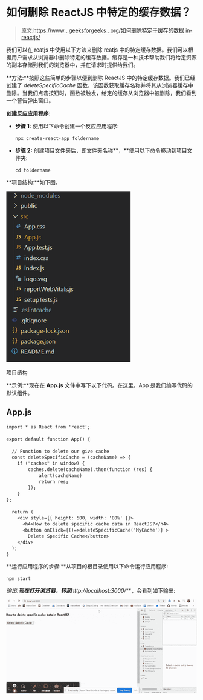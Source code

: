# 如何删除 ReactJS 中特定的缓存数据？

> 原文:[https://www . geeksforgeeks . org/如何删除特定于缓存的数据 in-reactjs/](https://www.geeksforgeeks.org/how-to-delete-specific-cache-data-in-reactjs/)

我们可以在 reatjs 中使用以下方法来删除 reatjs 中的特定缓存数据。我们可以根据用户需求从浏览器中删除特定的缓存数据。缓存是一种技术帮助我们将给定资源的副本存储到我们的浏览器中，并在请求时提供给我们。

**方法:**按照这些简单的步骤以便到删除 ReactJS 中的特定缓存数据。我们已经创建了 *deleteSpecificCache* 函数，该函数获取缓存名称并将其从浏览器缓存中删除。当我们点击按钮时，函数被触发，给定的缓存从浏览器中被删除，我们看到一个警告弹出窗口。

**创建反应应用程序:**

*   **步骤 1:** 使用以下命令创建一个反应应用程序:

    ```
    npx create-react-app foldername
    ```

*   **步骤 2:** 创建项目文件夹后，即文件夹名称**，**使用以下命令移动到项目文件夹:

    ```
    cd foldername
    ```

**项目结构:**如下图。

![](img/f04ae0d8b722a9fff0bd9bd138b29c23.png)

项目结构

**示例:**现在在 **App.js** 文件中写下以下代码。在这里，App 是我们编写代码的默认组件。

## App.js

```
import * as React from 'react';

export default function App() {

  // Function to delete our give cache
  const deleteSpecificCache = (cacheName) => {
    if ("caches" in window) {
        caches.delete(cacheName).then(function (res) {
            alert(cacheName)
            return res;
        });
    }
};

  return (
    <div style={{ height: 500, width: '80%' }}>
      <h4>How to delete specific cache data in ReactJS?</h4>
      <button onClick={()=>deleteSpecificCache('MyCache')} >
        Delete Specific Cache</button>
    </div>
  );
}
```

**运行应用程序的步骤:**从项目的根目录使用以下命令运行应用程序:

```
npm start
```

**输出:**现在打开浏览器，转到***http://localhost:3000/***，会看到如下输出:

![](img/0480eb45e4bbfe0d29a3fc3f8dd29e45.png)